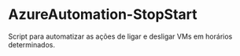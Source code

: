 # AzureAutomation-StopStart

Script para automatizar as ações de ligar e desligar VMs em horários determinados.
